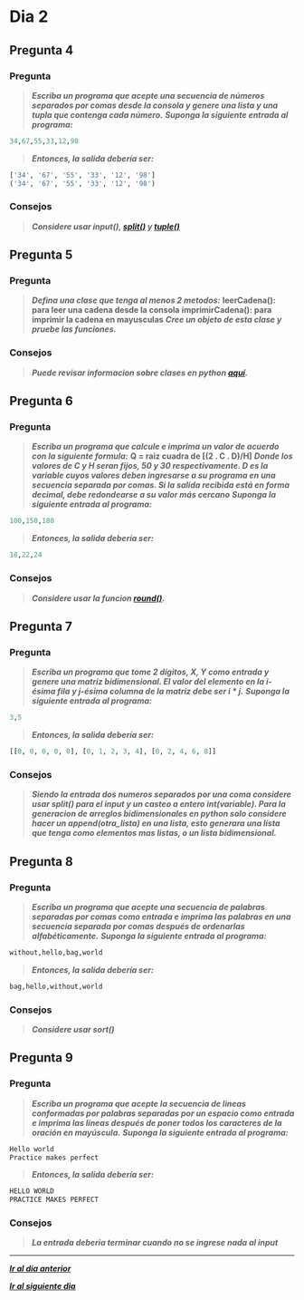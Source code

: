 # Dia 2

## Pregunta 4

### **Pregunta**

>***Escriba un programa que acepte una secuencia de números separados por comas desde la consola y genere una lista y una tupla que contenga cada número.*** ***Suponga la siguiente entrada al programa:***

```python
34,67,55,33,12,98
```

>***Entonces, la salida debería ser:***

```python
['34', '67', '55', '33', '12', '98']
('34', '67', '55', '33', '12', '98')
```

### Consejos

>***Considere usar input(), [split()](https://parzibyte.me/blog/2018/12/10/split-python-separar-cadenas/) y [tuple()](https://www.w3resource.com/python-exercises/tuple/python-tuple-exercise-11.php)***

## Pregunta 5

### **Pregunta**

>***Defina una clase que tenga al menos 2 metodos:*** **leerCadena(): para leer una cadena desde la consola** **imprimirCadena(): para imprimir la cadena en mayusculas** ***Cree un objeto de esta clase y pruebe las funciones.***

### Consejos

>***Puede revisar informacion sobre clases en python [aquí](https://programacion.net/articulo/como_funcionan_las_clases_y_objetos_en_python_1505).***

## Pregunta 6

### **Pregunta**

>***Escriba un programa que calcule e imprima un valor de acuerdo con la siguiente formula:*** **Q = raiz cuadra de [(2 . C . D)/H]** ***Donde los valores de C y H seran fijos, 50 y 30 respectivamente. D es la variable cuyos valores deben ingresarse a su programa en una secuencia separada por comas. Si la salida recibida está en forma decimal, debe redondearse a su valor más cercano*** ***Suponga la siguiente entrada al programa:***

```python
100,150,180
```

>***Entonces, la salida debería ser:***

```python
18,22,24
```

### Consejos

>***Considere usar la funcion [round()](https://micro.recursospython.com/recursos/como-redondear-un-numero-decimal.html).***

## Pregunta 7

### **Pregunta**

>***Escriba un programa que tome 2 dígitos, X, Y como entrada y genere una matriz bidimensional. El valor del elemento en la i-ésima fila y j-ésima columna de la matriz debe ser i * j.*** ***Suponga la siguiente entrada al programa:***

```python
3,5
```

>***Entonces, la salida debería ser:***

```python
[[0, 0, 0, 0, 0], [0, 1, 2, 3, 4], [0, 2, 4, 6, 8]]
```

### Consejos

>***Siendo la entrada dos numeros separados por una coma considere usar split() para el input y un casteo a entero int(variable). Para la generacion de arreglos bidimensionales en python solo considere hacer un append(otra_lista) en una lista, esto generara una lista que tenga como elementos mas listas, o un lista bidimensional.***

## Pregunta 8

### **Pregunta**

>***Escriba un programa que acepte una secuencia de palabras separadas por comas como entrada e imprima las palabras en una secuencia separada por comas después de ordenarlas alfabéticamente.*** ***Suponga la siguiente entrada al programa:***

```python
without,hello,bag,world
```

>***Entonces, la salida debería ser:***

```python
bag,hello,without,world
```

### Consejos

>***Considere usar sort()***

## Pregunta 9

### **Pregunta**

>***Escriba un programa que acepte la secuencia de lineas conformadas por palabras separadas por un espacio como entrada e imprima las líneas después de poner todos los caracteres de la oración en mayúscula.*** ***Suponga la siguiente entrada al programa:***

```python
Hello world
Practice makes perfect
```

>***Entonces, la salida debería ser:***

```python
HELLO WORLD
PRACTICE MAKES PERFECT
```

### Consejos

>***La entrada deberia terminar cuando no se ingrese nada al input***

-----------------
[***Ir al dia anterior***](https://github.com/ratondelcongo/Python-Practice-Spanish-Edition/blob/master/Problemas/Dia%2001.md "Day 1")

[***Ir al siguiente dia***](https://github.com/ratondelcongo/Python-Practice-Spanish-Edition/blob/master/Problemas/Dia%2003.md "Dia 3")
